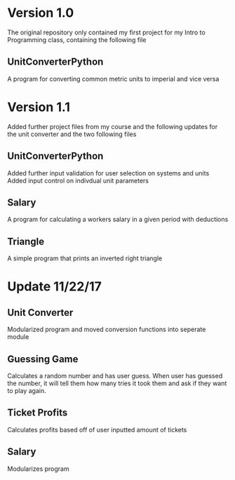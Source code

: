 # Version 1.0

The original repository only contained my first project for my Intro to Programming class, containing the following file

## UnitConverterPython
A program for converting common metric units to imperial and vice versa

# Version 1.1

Added further project files from my course and the following updates for the unit converter and the two following files

## UnitConverterPython
Added further input validation for user selection on systems and units
Added input control on indivdual unit parameters

## Salary
A program for calculating a workers salary in a given period with deductions

## Triangle
A simple program that prints an inverted right triangle

# Update 11/22/17

## Unit Converter
Modularized program and moved conversion functions into seperate module

## Guessing Game
Calculates a random number and has user guess. When user has guessed the number, it will tell them how many tries it took them and ask if they want to play again.

## Ticket Profits
Calculates profits based off of user inputted amount of tickets

## Salary
Modularizes program
